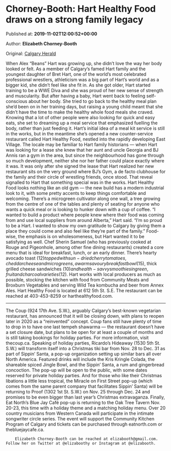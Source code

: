 
# Chorney-Booth: Hart Healthy Food draws on a strong family legacy

Published at: **2019-11-02T12:00:52+00:00**

Author: **Elizabeth Chorney-Booth**

Original: [Calgary Herald](https://calgaryherald.com/life/food/chorney-booth-hart-healthy-food-draws-on-a-strong-family-legacy)

When Alex “Beans” Hart was growing up, she didn’t love the way her body looked or felt. As a member of Calgary’s famed Hart family and the youngest daughter of Bret Hart, one of the world’s most celebrated professional wrestlers, athleticism was a big part of Hart’s world and as a bigger kid, she didn’t feel like she fit in.
As she got older, Hart started training to be a WWE Diva and she was proud of her new sense of strength and muscularity. But after having a baby, Hart went back to feeling self-conscious about her body. She tried to go back to the healthy meal plan she’d been on in her training days, but raising a young child meant that she didn’t have the time to make the healthy whole food meals she craved. Knowing that a lot of other people were also looking for quick and easy eats, she set to dreaming up a meal service that emphasized fuelling the body, rather than just feeding it.
Hart’s initial idea of a meal kit service is still in the works, but in the meantime she’s opened a new counter-service restaurant called Hart Healthy Food, nestled into the rapidly developing East Village. The locale may be familiar to Hart family historians — when Hart was looking for a lease she knew that her aunt and uncle Georgia and BJ Annis ran a gym in the area, but since the neighbourhood has gone through so much development, neither she nor her father could place exactly where it was. It was only after she signed the lease that Hart realized her new restaurant sits on the very ground where BJ’s Gym, a de facto clubhouse for the family and their circle of wrestling friends, once stood. That reveal signalled to Hart that something special was in the works.
Hart Healthy Food looks nothing like an old gym — the new build has a modern industrial look to it, with some pretty accents to keep things comfortable and welcoming. There’s a microgreen cultivator along one wall, a tree growing from the centre of one of the tables and plenty of seating for anyone who wants a quick meal or is looking to hunker down with a cup of coffee.
“I wanted to build a product where people knew where their food was coming from and use local suppliers from around Alberta,” Hart said. “I’m so proud to be a Hart. I wanted to show my own gratitude to Calgary by giving them a place they could come and also feel like they’re part of the family.”
Food-wise, the emphasis is on wholesomeness, but Hart wanted it to be satisfying as well. Chef Sherin Samuel (who has previously cooked at Rouge and Pigeonhole, among other fine dining restaurants) created a core menu that is ideal for breakfast, lunch, or an early dinner. There’s hearty avocado toast ($12) topped with sun-dried cherry tomatoes, cheddar cheese and microgreens, a warm savoury breakfast bowl ($15), thick grilled cheese sandwiches ($10) and health-savvy smoothies in green, fruit and charcoal varieties ($12). Hart works with local producers as much as possible, stocking the kitchen with food from Community Meats and Broxburn Vegetables and serving Wild Tea kombucha and beer from Annex Ales.
Hart Healthy Food is located at 612 5th St. S.E. The restaurant can be reached at 403-453-8259 or harthealthyfood.com.
***
The Coup (924 17th Ave. S.W.), arguably Calgary’s best-known vegetarian restaurant, has announced that it will be closing down, with plans to reopen later in 2020 as a “reinvented” concept. Coup fans still have plenty of time to drop in to have one last tempeh shawarma — the restaurant doesn’t have a set closure date, but plans to be open for at least a couple of months and is still taking bookings for holiday parties. For more information, visit thecoup.ca.
Speaking of holiday parties, Ricardo’s Hideaway (1530 5th St. S.W.) will transform itself into a Christmas tiki bar from Nov. 28 to Dec. 31 as part of Sippin’ Santa, a pop-up organization setting up similar bars all over North America. Featured drinks will include the Kris Kringle Colada, the shareable spiced Jingle Bowl, and the Sippin’ Santa, a rum and gingerbread concoction. The pop-up will be open to the public, with some dates reserved for private holiday parties. And for those who like their Christmas libations a little less tropical, the Miracle on First Street pop-up (which comes from the same parent company that facilitates Sippin’ Santa) will be returning to Proof (1302 1st St. S.W.) on Nov. 25 through Dec. 24 and promises to be even bigger than last year’s Christmas extravaganza.
Finally, Eat North’s Blue Jay Café pop-up is returning to the Oak Tree Tavern Nov. 20-23, this time with a holiday theme and a matching holiday menu. Over 20 country musicians from Western Canada will participate in the intimate songwriter circle series. The event will support the Community Kitchen Program of Calgary and tickets can be purchased through eatnorth.com or thebluejaycafe.ca.

        Elizabeth Chorney-Booth can be reached at elizabooth@gmail.com. Follow her on Twitter at @elizaboothy or Instagram at @elizabooth.
      
